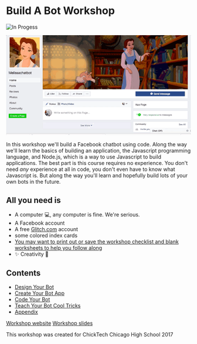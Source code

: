 # Build A Bot Workshop

![In Progess](https://img.shields.io/badge/In%20Progress--red.svg)

![examplebot](assets/images/chatbot-example-large.gif)


In this workshop we'll build a Facebook chatbot using code. Along the way we'll learn the basics of building an application, the Javascript programming language, and Node.js, which is a way to use Javascript to build applications. The best part is this course requires no experience. You don't need *any* experience at all in code, you don't even have to know what Javascript is. But along the way you'll learn and hopefully build lots of your own bots in the future. 

## All you need is

* A computer :computer:, any computer is fine. We're serious. 
* A Facebook account
* A free [Glitch.com](https://glitch.com) account
* some colored index cards
* [You may want to print out or save the workshop checklist and blank worksheets to help you follow along](appendix.md)
* :sparkles: Creativity :rainbow:

## Contents

* [Design Your Bot](bot-design.md)
* [Create Your Bot App](create-app.md)
* [Code Your Bot](write-code.md)
* [Teach Your Bot Cool Tricks](bot-tricks.md)
* [Appendix](appendix.md)


[Workshop website](https://melissamcewen.github.io/build-a-bot-workshop/)
[Workshop slides](https://docs.google.com/presentation/d/1csScp6zxpDc31PdxvdOH_Vq5uLy622siAZULDte3DCY/edit?usp=sharing)


This workshop was created for ChickTech Chicago High School 2017
